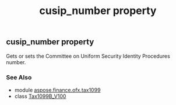 ﻿---
title: cusip_number property
second_title: Aspose.Finance for Python via .NET API References
description: 
type: docs
weight: 60
url: /python-net/aspose.finance.ofx.tax1099/tax1099b_v100/cusip_number/
is_root: false
---

## cusip_number property


Gets or sets the Committee on Uniform Security Identity Procedures number.

### See Also
* module [aspose.finance.ofx.tax1099](../../)
* class [Tax1099B_V100](/finance/python-net/aspose.finance.ofx.tax1099/tax1099b_v100)
